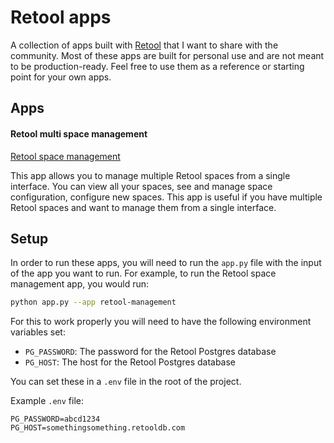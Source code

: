 # Retool apps

A collection of apps built with [Retool](https://retool.com/) that I want to share with the community. Most of these apps are built for personal use and are not
meant to be production-ready. Feel free to use them as a reference or starting point for your own apps.

## Apps

#### Retool multi space management

[Retool space management](./apps/retool-management/README.md)

This app allows you to manage multiple Retool spaces from a single interface. You can view all your spaces, see and manage space configuration, configure new
spaces. This app is useful if you have multiple Retool spaces and want to manage them from a single interface.

## Setup

In order to run these apps, you will need to run the `app.py` file with the input of the app you want to run. For example, to run the Retool space management
app, you would run:

```bash
python app.py --app retool-management
```

For this to work properly you will need to have the following environment variables set:

- `PG_PASSWORD`: The password for the Retool Postgres database
- `PG_HOST`: The host for the Retool Postgres database

You can set these in a `.env` file in the root of the project.

Example `.env` file:

```shell
PG_PASSWORD=abcd1234
PG_HOST=somethingsomething.retooldb.com
```


